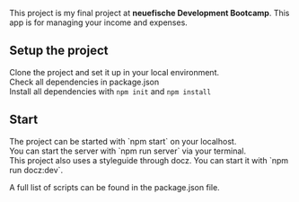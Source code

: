 This project is my final project at **neuefische Development Bootcamp**.
This app is for managing your income and expenses.

## Setup the project

Clone the project and set it up in your local environment. <br>
Check all dependencies in package.json <br>
Install all dependencies with `npm init` and `npm install`

## Start

<p>The project can be started with `npm start` on your localhost. <br>
You can start the server with `npm run server` via your terminal.<br>
This project also uses a styleguide through docz. You can start it with `npm run docz:dev`.

<p>A full list of scripts can be found in the package.json file.
